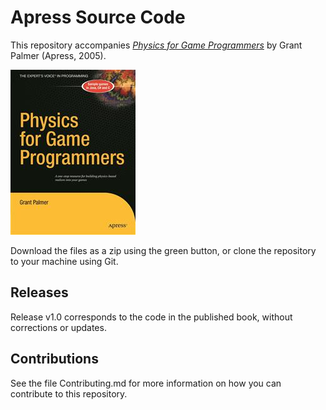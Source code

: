# Apress Source Code

This repository accompanies [*Physics for Game Programmers*](http://www.apress.com/9781590594728) by Grant Palmer (Apress, 2005).

![Cover image](9781590594728.jpg)

Download the files as a zip using the green button, or clone the repository to your machine using Git.

## Releases

Release v1.0 corresponds to the code in the published book, without corrections or updates.

## Contributions

See the file Contributing.md for more information on how you can contribute to this repository.
